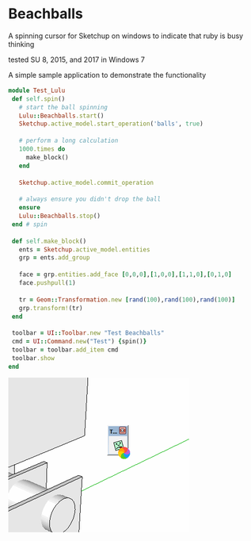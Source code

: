 # Beachballs
A spinning cursor for Sketchup on windows to indicate that ruby is busy thinking

tested SU 8, 2015, and 2017 in Windows 7


A simple sample application to demonstrate the functionality

```Ruby
module Test_Lulu
 def self.spin()
   # start the ball spinning
   Lulu::Beachballs.start()
   Sketchup.active_model.start_operation('balls', true)
   
   # perform a long calculation
   1000.times do
     make_block()
   end
   
   Sketchup.active_model.commit_operation
   
   # always ensure you didn't drop the ball
   ensure
   Lulu::Beachballs.stop()
 end # spin  

 def self.make_block()
   ents = Sketchup.active_model.entities
   grp = ents.add_group

   face = grp.entities.add_face [0,0,0],[1,0,0],[1,1,0],[0,1,0]
   face.pushpull(1)
   
   tr = Geom::Transformation.new [rand(100),rand(100),rand(100)]
   grp.transform!(tr)
 end
 
 toolbar = UI::Toolbar.new "Test Beachballs"
 cmd = UI::Command.new("Test") {spin()}
 toolbar = toolbar.add_item cmd
 toolbar.show
end

```

![Alt text](readme_images/test.gif?raw=true "Demo")
